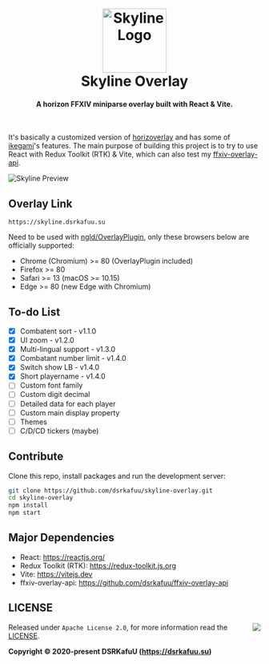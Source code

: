 <h1 align="center">
  <img src="https://raw.githubusercontent.com/dsrkafuu/skyline-overlay/main/assets/logo.svg" alt="Skyline Logo" width="128" /><br />
  Skyline Overlay
  <br />
</h1>

<h4 align="center">A horizon FFXIV miniparse overlay built with React & Vite.</h4>

<br />

It's basically a customized version of [horizoverlay](https://github.com/bsides/horizoverlay/) and has some of [ikegami](https://github.com/hibiyasleep/ikegami)'s features. The main purpose of building this project is to try to use React with Redux Toolkit (RTK) & Vite, which can also test my [ffxiv-overlay-api](https://github.com/dsrkafuu/ffxiv-overlay-api).

<img align="center" src="https://raw.githubusercontent.com/dsrkafuu/skyline-overlay/main/assets/preview.jpg" alt="Skyline Preview" />

## Overlay Link

```
https://skyline.dsrkafuu.su
```

Need to be used with [ngld/OverlayPlugin](https://github.com/ngld/OverlayPlugin), only these browsers below are officially supported:

- Chrome (Chromium) >= 80 (OverlayPlugin included)
- Firefox >= 80
- Safari >= 13 (macOS >= 10.15)
- Edge >= 80 (new Edge with Chromium)

## To-do List

- [x] Combatent sort - v1.1.0
- [x] UI zoom - v1.2.0
- [x] Multi-lingual support - v1.3.0
- [x] Combatant number limit - v1.4.0
- [x] Switch show LB - v1.4.0
- [x] Short playername - v1.4.0
- [ ] Custom font family
- [ ] Custom digit decimal
- [ ] Detailed data for each player
- [ ] Custom main display property
- [ ] Themes
- [ ] C/D/CD tickers (maybe)

## Contribute

Clone this repo, install packages and run the development server:

```bash
git clone https://github.com/dsrkafuu/skyline-overlay.git
cd skyline-overlay
npm install
npm start
```

## Major Dependencies

- React: <https://reactjs.org/>
- Redux Toolkit (RTK): <https://redux-toolkit.js.org>
- Vite: <https://vitejs.dev>
- ffxiv-overlay-api: <https://github.com/dsrkafuu/ffxiv-overlay-api>

## LICENSE

<a href="https://app.fossa.com/projects/git%2Bgithub.com%2Fdsrkafuu%2Fskyline-overlay?ref=badge_large" alt="FOSSA Status"><img align="right" src="https://app.fossa.com/api/projects/git%2Bgithub.com%2Fdsrkafuu%2Fskyline-overlay.svg?type=large"/></a>

Released under `Apache License 2.0`, for more information read the [LICENSE](https://github.com/dsrkafuu/skyline-overlay/blob/main/LICENSE).

**Copyright © 2020-present DSRKafuU (<https://dsrkafuu.su>)**
